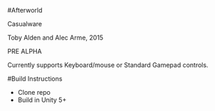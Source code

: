 #Afterworld

Casualware

Toby Alden and Alec Arme, 2015

PRE ALPHA

Currently supports Keyboard/mouse or Standard Gamepad controls.


#Build Instructions
- Clone repo
- Build in Unity 5+
